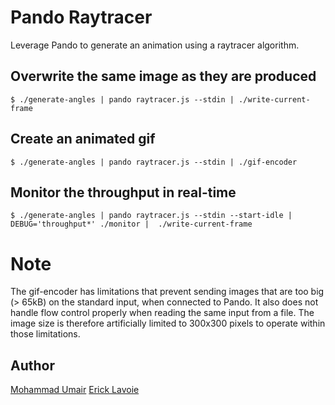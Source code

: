 # Pando Raytracer

Leverage Pando to generate an animation using a raytracer algorithm.

## Overwrite the same image as they are produced 
```
$ ./generate-angles | pando raytracer.js --stdin | ./write-current-frame
```

## Create an animated gif
```
$ ./generate-angles | pando raytracer.js --stdin | ./gif-encoder
```

## Monitor the throughput in real-time
```
$ ./generate-angles | pando raytracer.js --stdin --start-idle | DEBUG='throughput*' ./monitor |  ./write-current-frame
```

# Note

The gif-encoder has limitations that prevent sending images that are too big (> 65kB) on the standard input, when connected to Pando. It also does not handle flow control properly when reading the same input from a file. The image size is therefore artificially limited to 300x300 pixels to operate within those limitations.

## Author

[Mohammad Umair](https://github.com/omerjerk)
[Erick Lavoie](https://github.com/elavoie)
